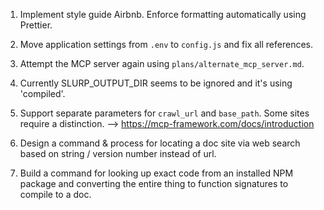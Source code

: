 1) Implement style guide Airbnb. Enforce formatting automatically using Prettier.
2) Move application settings from `.env` to `config.js` and fix all references.
3) Attempt the MCP server again using `plans/alternate_mcp_server.md`.
4) Currently SLURP_OUTPUT_DIR seems to be ignored and it's using 'compiled'.
5) Support separate parameters for `crawl_url` and `base_path`. Some sites require a distinction. --> https://mcp-framework.com/docs/introduction

6) Design a command & process for locating a doc site via web search based on string / version number instead of url.
7) Build a command for looking up exact code from an installed NPM package and converting the entire thing to function signatures to compile to a doc.
